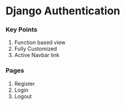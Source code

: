 # Django Authentication

### Key Points
1. Function based view
2. Fully Customized
3. Active Navbar link

### Pages
1. Register
2. Login
3. Logout